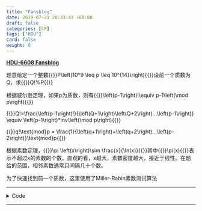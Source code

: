 ```yaml
---
title: "Fansblog"
date: 2019-07-31 20:33:43 +08:00
draft: false
categories: [CF]
tags: ["HDU"]
card: false
weight: 0
---
```


**[ HDU-6608 Fansblog ](http://acm.hdu.edu.cn/showproblem.php?pid=6608)**

<!--more-->

题意给定一个整数{{<latex>}}P\left(10^9 \leq p \leq 10^{14}\right){{</latex>}}设前一个质数为Q，求{{<latex>}}Q!\%P{{</latex>}}

根据威尔逊定理，如果p为质数，则有{{<latex>}}\left(p-1\right)!\equiv p-1\left(\mod p\right){{</latex>}}

{{<latex>}}Q!=\frac{\left(p-1\right)!}{\left(Q+1\right)\left(Q+2\right)...\left(p-1\right)} \equiv \left(p-1\right)*inv\left(\mod p\right){{</latex>}}

{{<latex>}}q!\text{mod}p = \frac{1}{\left(q+1\right)+\left(q+2\right)...\left(p-2\right)}\text{mod}p{{</latex>}}



根据素数定理，{{<latex>}}\pi \left(x\right)\sim \frac{x}{\ln(x)}{{</latex>}}其中{{<latex>}}\pi(x){{</latex>}}表示不超过x的素数的个数。直观的看，x越大，素数密度越大，接近于线性。在题给的范围，相邻素数通常只间隔几十个数。

为了快速找到前一个质数，这里使用了Miller-Rabin素数测试算法

----

<details>
<summary>Code</summary>

```cpp
/**
 *    author: Akvicor
 *    created: 2019-07-30 08-57-12
**/

#include <bits/stdc++.h>

using namespace std;

#ifdef DEBUG
#define FAST_IO 17
#else
#define FAST_IO ios::sync_with_stdio(false);cin.tie(0);cout.tie(0)
#define endl '\n'
#endif

#define rep(i, n) for(int i = 0; i < (n); ++i)
#define reep(i, n) for(int i = 0; i <= (n); ++i)
#define lop(i, a, n) for(int i = a; i < (n); ++i)
#define loop(i, a, n) for(int i = a; i <= (n); ++i)
#define per(i, a, n) for(int i = a; i >= n; --i)
#define prec(x) fixed << setprecision(x)
#define ms(s, n) memset(s, n, sizeof(s))
#define mod(x) ((x) %= MOD)
#define all(v) (v).begin(), (v).end()
#define sz(x) ((int)(x).size())
#define mp(x, y) make_pair(x, y)
#define pb(x) push_back(x)
#define fi first
#define se second
#define MOD(x) const int MOD = (int)x
#define MAXN(x) const int MAXN = (int)x + 10

typedef long long LL;
typedef unsigned long long ULL;
typedef pair<int, int> PII;
typedef vector<int> VI;
typedef vector<PII> VII;
typedef pair<LL, LL> PLL;
typedef vector<LL> VL;
typedef vector<PLL> VLL;

namespace SOL{

const double EPS = 1e-6;
const double PI = acos(-1.0);
const int INF = 0x3f3f3f3f;
const LL LINF = 0x7f7f7f7f7f7f7f7f;

/**  >------- Akvicor's Solution -------< **/

MOD(1e9+7);
MAXN(1e6);

const int S = 8;

LL mult_mod(LL a, LL b, LL c){
	a %= c;
	b %= c;
	LL ret = 0;
	LL tmp = a;
	while(b){
		if(b&1){
			ret += tmp;
			if(ret > c) ret -= c;
		}
		tmp <<= 1;
		if(tmp > c) tmp -= c;
		b >>= 1;
	}
	return ret;
}

LL pow_mod(LL a, LL n, LL mod){
	LL ret = 1;
	LL temp = a % mod;
	while(n){
		if(n & 1) ret = mult_mod(ret, temp, mod);
		temp = mult_mod(temp, temp, mod);
		n >>= 1;
	}
	return ret;
}

bool check(LL a, LL n, LL x, LL t){
	LL ret = pow_mod(a, x, n);
	LL last = ret;
	loop(i, 1, t){
		ret = mult_mod(ret, ret, n);
		if(ret == 1 && last != 1 && last != n-1) return true;
		last = ret;
	}
	if(ret != 1) return true;
	else return false;
}

bool Miller_Rabin(LL n){
	if(n < 2) return false;
	if(n == 2) return true;
	if((n&1)==0) return false;
	LL x = n-1;
	LL t = 0;
	while((x&1)==0){x >>= 1; ++t;}
	srand(time(NULL));
	rep(i, S){
		LL a = rand()%(n-1)+1;
		if(check(a, n, x, t)) return false;
	}
	return true;
}

void solve(){
    FAST_IO;
    
    int t;
	LL p;
	cin >> t;
	while(t--){
		cin >> p;
		LL ans = 1;
		for(LL i = p-1; i >= 0; --i){
			if(Miller_Rabin(i)) break;
			ans = mult_mod(ans, i, p);
		}
		ans = (p-pow_mod(ans, p-2, p)) % p;
		cout << ans << endl;
	}
    
}

/**  >----------------------------------< **/

}

int main(){

#ifdef DEBUG
    int DEBUGCNT = 0;
    clock_t DEBUGstart, DEBUGfinish;
    double DEBUGduration;
    cout << endl << ">------- Akvicor's Solution -------<" << endl << endl;
    while (DEBUGCNT < 70) {
        cout << ">---> Test: #" << DEBUGCNT << " <---<" << endl;
        DEBUGstart = clock();
#endif

        SOL::solve();

#ifdef DEBUG
        DEBUGfinish = clock();
        DEBUGduration = (double)(DEBUGfinish - DEBUGstart)*1000 / CLOCKS_PER_SEC;
        cout << ">---> Test: #" << DEBUGCNT << " time: " << fixed << setprecision(4) << DEBUGduration << " ms <---<" << endl << endl;
        if (cin.eof()) break;
        if (!cin.good()) break;
        if (cin.fail()) break;
        if (cin.bad()) break;
        ++DEBUGCNT;
    }
    cout << ">----------------------------------<" << endl << endl;
#endif

    return 0;
}

```
</details>

----


